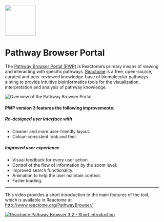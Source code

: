 <img src=https://user-images.githubusercontent.com/6883670/31999264-976dfb86-b98a-11e7-9432-0316345a72ea.png height=100 />

# Pathway Browser Portal
The [Pathway Browser Portal (PWP)](https://reactome.org/PathwayBrowser/) is Reactome’s primary means of viewing and interacting with specific pathways. 
[Reactome](https://reactome.org/) is a free, open-source, curated and peer-reviewed knowledge-base of biomolecular pathways 
aiming to provide intuitive bioinformatics tools for the visualization, interpretation and analysis of pathway knowledge.

![Overview of the Pathway Browser Portal](https://user-images.githubusercontent.com/4842810/31999391-f8e6a426-b98a-11e7-8239-dce89b0ccd9b.png)

#### PWP version 3 features the following improvements:

##### Re-designed user interface with
* Cleaner and more user-friendly layout. 
* Colour-consistent look and feel.

##### Improved user experience
* Visual feedback for every user action.
* Control of the flow of information by the zoom level.
* Improved search functionality.
* Animation to help the user maintain context.
* Faster loading.

----
This video provides a short introduction to the main features of the tool, which is available in Reactome at http://www.reactome.org/PathwayBrowser/

[![Reactome Pathway Browser 3.2 - Short introduction](http://img.youtube.com/vi/-skixrvI4nU/0.jpg)](https://youtu.be/-skixrvI4nU "Reactome Pathway Browser 3.2 - Short introduction")
